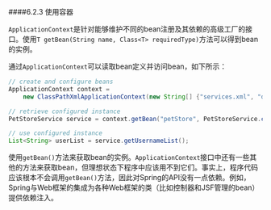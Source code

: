 ####6.2.3 使用容器

`ApplicationContext`是针对能够维护不同的bean注册及其依赖的高级工厂的接口。使用`T getBean(String name, Class<T> requiredType)`方法可以得到bean的实例。

通过`ApplicationContext`可以读取bean定义并访问bean，如下所示：

```java
// create and configure beans
ApplicationContext context =
    new ClassPathXmlApplicationContext(new String[] {"services.xml", "daos.xml"});

// retrieve configured instance
PetStoreService service = context.getBean("petStore", PetStoreService.class);

// use configured instance
List<String> userList = service.getUsernameList();
```

使用`getBean()`方法来获取bean的实例。`ApplicationContext`接口中还有一些其他的方法来获取bean，但理想状态下程序中应该用不到它们。事实上，程序代码应该根本不会调用`getBean()`方法，因此对Spring的API没有一点依赖。例如，Spring与Web框架的集成为各种Web框架的类（比如控制器和JSF管理的bean）提供依赖注入。

